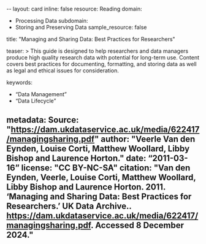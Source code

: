 --
layout: card
inline: false
resource: Reading
domain:
  - Processing Data
subdomain:
  - Storing and Preserving Data
sample_resource: false

title: "Managing and Sharing Data: Best Practices for Researchers"

teaser: >
  This guide is designed to help researchers and data managers produce high quality research data with potential for long-term use. Content covers best practices for documenting, formatting, and storing data as well as legal and ethical issues for consideration. 

keywords:
  - “Data Management”
  - “Data Lifecycle”

metadata:
  Source: "https://dam.ukdataservice.ac.uk/media/622417/managingsharing.pdf"
  author: "Veerle Van den Eynden, Louise Corti, Matthew Woollard, Libby Bishop and Laurence Horton."
  date: “2011-03-16”
  license: "CC BY-NC-SA"
  citation: "Van den Eynden, Veerle, Louise Corti, Matthew Woollard, Libby Bishop and Laurence Horton. 2011. ‘Managing and Sharing Data: Best Practices for Researchers.’ UK Data Archive..
https://dam.ukdataservice.ac.uk/media/622417/managingsharing.pdf. Accessed 8 December 2024."
---
